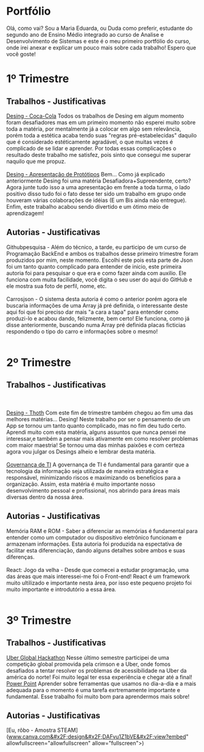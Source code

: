# Portfólio 
Olá, como vai?
Sou a Maria Eduarda, ou Duda como preferir, estudante do segundo ano de Ensino Médio integrado ao curso de Analise e Desenvolvimento de Sistemas e este é o meu primeiro portfólio do curso, onde irei anexar e explicar um pouco mais sobre cada trabalho! Espero que você goste!
<br>
# 1º Trimestre
## Trabalhos - Justificativas
[Desing - Coca-Cola](https://www.figma.com/proto/du4AzGl33zjCJl5RZUtXoe/Untitled?page-id=0%3A1&node-id=36-1123&viewport=473%2C110%2C0.05&scaling=scale-down&starting-point-node-id=9%3A671) Todos os trabalhos de Desing em algum momento foram desafiadores mas em um primeiro momento não esperei muito sobre toda a matéria, por mentalmente já a colocar em algo sem relevância, porém toda a estética acaba tendo suas "regras pré-estabelecidas" daquilo que é considerado estéticamente agradável, o que muitas vezes é complicado de se lidar e aprender. Por todas essas complicações o resultado deste trabalho me satisfez, pois sinto que consegui me superar naquilo que me propuz. 
<br><br>
[Desing - Apresentação de Protótipos](https://www.figma.com/proto/mqld3T5jfr2sOleu3UNPzx/app-de-sa%C3%BAde?node-id=8-2&scaling=scale-down&page-id=0%3A1&starting-point-node-id=8%3A2) Bem... Como já explicado anteriormente Desing foi uma matéria Desafiadora+Supreendente, certo? Agora junte tudo isso a uma apresentação em frente a toda turma, o lado positivo disso tudo foi o fato desse ter sido um trabalho em grupo onde houveram várias colaborações de idéias (E um Bis ainda não entregue). Enfim, este trabalho acabou sendo divertido e um ótimo meio de aprendizagem!
<br>
## Autorias - Justificativas
Githubpesquisa - Além do técnico, a tarde, eu participo de um curso de Programação BackEnd e ambos os trabalhos desse primeiro trimestre foram produzidos por mim, neste momento. Escolhi este pois esta parte de Json foi um tanto quanto complicado para entender de inicio, este primeira autoria foi para pesquisar o que era e como fazer ainda com auxilio. Ele funciona com muita facilidade, você digita o seu user do aqui do GitHub e ele mostra sua foto de perfil, nome, etc.
<br><br>
Carrosjson - O sistema desta autoria é como o anterior porém agora ele buscaria informações de uma Array já pré definida, o interessante deste aqui foi que foi preciso dar mais "a cara a tapa" para entender como produzi-lo e acabou dando, felizmente, bem certo! Ele funciona, como já disse anteriormente, buscando numa Array pré definida placas ficticias respondendo o tipo do carro e informações sobre o mesmo!
<br><br>
# 2º Trimestre
## Trabalhos - Justificativas
<br><br>
[Desing - Thoth](https://www.figma.com/proto/bVdNFxC2rnzax6EgfXuPu6/Untitled?page-id=0%3A1&node-id=3-3&starting-point-node-id=3%3A3&mode=design&t=CyPrMTVcPzyX9uub-1) Com este fim de trimestre também chegou ao fim uma das melhores matérias... Desing! Neste trabalho por ser o pensamento de um App se tornou um tanto quanto complicado, mas no fim deu tudo certo. Aprendi muito com esta matéria, alguns assuntos que nunca pensei me interessar,e também a pensar mais ativamente em como resolver problemas com maior maestria! Se tornou uma das minhas paixões e com certeza agora vou julgar os Desings alheio e lembrar desta matéria.
<br> <br>
[Governança de TI](https://docs.google.com/document/d/1N2QaRCcGsdcYMDyQVe1reDKIaxW8R_KFb-FhitsiOOU/edit?usp=sharing) A governança de TI é fundamental para garantir que a tecnologia da informação seja utilizada de maneira estratégica e responsável, minimizando riscos e maximizando os benefícios para a organização. Assim, esta matéria é muito importante nosso desenvolvimento pessoal e profissional, nos abrindo para áreas mais diversas dentro da nossa área.
<br>
## Autorias - Justificativas
Memória RAM e ROM - Saber a diferenciar as memórias é fundamental para entender como um computador ou dispositivo eletrônico funcionam e armazenam informações. Esta autoria foi produzida na espectativa de facilitar esta diferenciação, dando alguns detalhes sobre ambos e suas diferenças.
<br><br>
React: Jogo da velha - Desde que comecei a estudar programação, uma das áreas que mais interessei-me foi o Front-end! React é um framework muito ultilizado e importante nesta área, por isso este pequeno projeto foi muito importante e introdutório a essa área.
<br><br>
# 3º Trimestre
## Trabalhos - Justificativas
[Uber Global Hackathon](https://drive.google.com/file/d/1DtFwOBSWqn54-BPFNSn2DeRy0GCzbykN/view) Nesse último semestre participei de uma competição global promovida pela crimson e a Uber, onde fomos desafiados a tentar resolver os problemas de acessibilidade na Uber da américa do norte! Foi muito legal ter essa experiência e chegar até a final!
<br>
[Power Point](https://docs.google.com/presentation/d/1Pq_LeDB0mGGn5Z9GFdCvA__ezECrTROnU9qbcNxFihI/edit?usp=sharing) Aprender sobre ferramentas que usamos no dia-a-dia e a mais adequada para o momento é uma tarefa exrtremamente importante e fundamental. Esse trabalho foi muito bom para aprendermos mais sobre!
<br>
## Autorias - Justificativas
[Eu, rôbo - Amostra STEAM](www.canva.com&#x2F;design&#x2F;DAFvu1Z1bVE&#x2F;view?embed" allowfullscreen="allowfullscreen" allow="fullscreen">)

